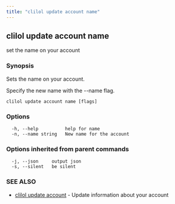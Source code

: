 ```yaml
---
title: "clilol update account name"
---
```

## clilol update account name

set the name on your account

### Synopsis

Sets the name on your account.

Specify the new name with the --name flag.

```
clilol update account name [flags]
```

### Options

```
  -h, --help          help for name
  -n, --name string   New name for the account
```

### Options inherited from parent commands

```
  -j, --json     output json
  -s, --silent   be silent
```

### SEE ALSO

* [clilol update account](clilol_update_account.md)	 - Update information about your account

